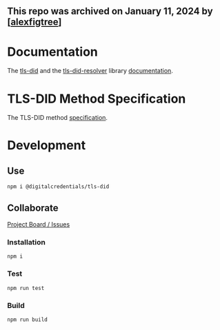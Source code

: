 ## This repo was archived on January 11, 2024 by [[alexfigtree](https://github.com/alexfigtree)]

# Documentation

The [tls-did](https://github.com/digitalcredentials/tls-did) and the [tls-did-resolver](https://github.com/digitalcredentials/tls-did) library [documentation](https://github.com/digitalcredentials/tls-did/tree/master/doc/documentation.md).
# TLS-DID Method Specification

The TLS-DID method [specification](https://github.com/digitalcredentials/tls-did/tree/master/doc/did-method-spec.md).

# Development

## Use
```
npm i @digitalcredentials/tls-did
```
## Collaborate

[Project Board / Issues](https://github.com/digitalcredentials/tls-did/projects/1)
### Installation

```
npm i
```


### Test

```
npm run test
```

### Build

```
npm run build
```

